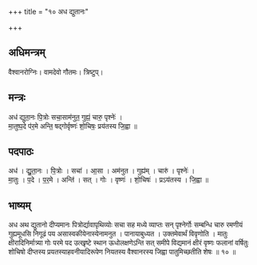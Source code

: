 +++
title = "१० अध द्युतानः"

+++
## अधिमन्त्रम्
वैश्वानरोग्निः। वामदेवो गौतमः। त्रिष्टुप्।

## मन्त्रः
अध॑ द्युता॒नः पि॒त्रोः सचा॒साम॑नुत॒ गुह्यं॒ चारु॒ पृश्नेः॑ ।  
मा॒तुष्प॒दे प॑र॒मे अन्ति॒ षद्गोर्वृष्णः॑ शो॒चिषः॒ प्रय॑तस्य जि॒ह्वा ॥

## पदपाठः
अध॑ । द्यु॒ता॒नः । पि॒त्रोः । सचा॑ । आ॒सा । अम॑नुत । गुह्य॑म् । चारु॑ । पृश्नेः॑ ।  
मा॒तुः । प॒दे । प॒र॒मे । अन्ति॑ । सत् । गोः । वृष्णः॑ । शो॒चिषः॑ । प्रऽय॑तस्य । जि॒ह्वा ॥

## भाष्यम्
अध अथ द्युतानो दीप्यमानः पित्रोर्द्यावापृथिव्योः सचा सह मध्ये व्याप्तः सन् पृश्नेर्गोः सम्बन्धि चारु रमणीयं गुह्यमूधसि निगूढं पय असास्वकीयेनास्येनामनुत । पानायाबुध्यत । उक्तमेवार्थं विवृणोति । मातुः क्षीरादिनिर्मात्र्या गोः परमे पद उत्खृष्टे स्थान ऊधोलक्षणेऽन्ति सत् समीपे विद्यमानं क्षीरं वृष्णः फलानां वर्षितुः शोचिषो दीप्तस्य प्रयतस्याहवनीयादिरूपेण नियतस्य वैश्वानरस्य जिह्वा पातुमिच्छतीति शेषः ॥ १० ॥